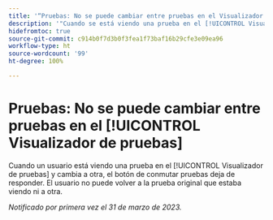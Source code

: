 ```yaml
---
title: '“Pruebas: No se puede cambiar entre pruebas en el Visualizador de pruebas”'
description: '"Cuando se está viendo una prueba en el [!UICONTROL Visualizador de revisión] y se cambia a otra versión, el desplegable de la versión se desactiva y no se puede volver a la versión original que se estaba viendo ni a otra versión de la prueba".'
hidefromtoc: true
source-git-commit: c914b0f7d3b0f3fea1f73baf16b29cfe3e09ea96
workflow-type: ht
source-wordcount: '99'
ht-degree: 100%

---
```



# Pruebas: No se puede cambiar entre pruebas en el [!UICONTROL Visualizador de pruebas]

Cuando un usuario está viendo una prueba en el [!UICONTROL Visualizador de pruebas] y cambia a otra, el botón de conmutar pruebas deja de responder. El usuario no puede volver a la prueba original que estaba viendo ni a otra.

_Notificado por primera vez el 31 de marzo de 2023._
